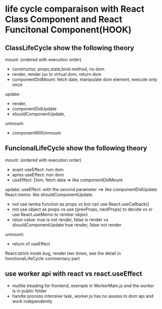 # life cycle comparaison with React Class Component and React Funcitonal Component(HOOK)

## ClassLifeCycle show the following theory
mount: (ordered with execution order)
* constructor, props,state,bind method, no dom
* render, render jsx to virtual dom, return dom
* componentDidMount: fetch date, manipulate dom element, execute only once

update: 
* render,
* componentDidUpdate
* shouldComponentUpdate,  

unmount:
* componentWillUnmount


## FuncionalLifeCycle show the following theory
mount: (ordered with execution order)
* avant useEffect: non dom
* apres useEffect: non dom
* useEffect: Dom, fetch data => like componentDidMount

update:
useEffect: with the second parameter ==> like componentDidUpdate
React.memo: like shouldComponentUpdate.
* not use lamba function as props vs but can use React.useCallback()
* not use object as props vs use (prevProps, nextProps) to decide vs or use React.useMemo to rember object
* retun value: true is not render, false is render vs shouldComponentUpdate true render, false not render

unmount:
* return of useEffect

React:strick mode bug, render two times, see the detail in functionalLifeCycle commentary part

## use worker api with react vs react.useEffect
* multile treading for frontend, exemple in WorkerMain.js and the worker is in public folder
* handle process intensive task, worker.js has no assess to dom api and work independently
 